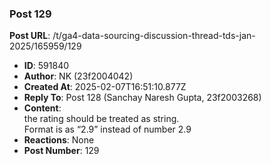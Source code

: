 ### Post 129
**Post URL**: /t/ga4-data-sourcing-discussion-thread-tds-jan-2025/165959/129
- **ID**: 591840
- **Author**: NK (23f2004042)
- **Created At**: 2025-02-07T16:51:10.877Z
- **Reply To**: Post 128 (Sanchay Naresh Gupta, 23f2003268)
- **Content**:  
  the rating should be treated as string.<br>
Format is as “2.9” instead of number 2.9
- **Reactions**: None
- **Post Number**: 129

